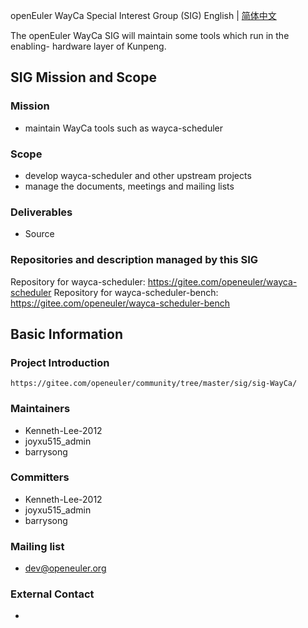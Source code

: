 openEuler WayCa Special Interest Group (SIG)
English | [简体中文](./sig-WayCa_cn.md)

The openEuler WayCa SIG will maintain some tools which run in the enabling-
hardware layer of Kunpeng.

## SIG Mission and Scope

### Mission

- maintain WayCa tools such as wayca-scheduler

### Scope

- develop wayca-scheduler and other upstream projects
- manage the documents, meetings and mailing lists

### Deliverables

- Source

### Repositories and description managed by this SIG

Repository for wayca-scheduler: https://gitee.com/openeuler/wayca-scheduler
Repository for wayca-scheduler-bench: https://gitee.com/openeuler/wayca-scheduler-bench

## Basic Information

### Project Introduction
    https://gitee.com/openeuler/community/tree/master/sig/sig-WayCa/

### Maintainers
- Kenneth-Lee-2012
- joyxu515_admin
- barrysong

### Committers
- Kenneth-Lee-2012
- joyxu515_admin
- barrysong

### Mailing list
- dev@openeuler.org

### External Contact
-
